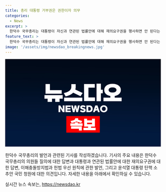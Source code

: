 ```yaml
---
title: 총리 대통령 거부권은 권한이자 의무
categories:
  - News
excerpt: >
  한덕수 국무총리는 대통령이 자신과 연관된 법률안에 대해 재의요구권을 행사하면 안 된다는 야당 주장에 대통령이 가진 권한은 동시에 의무라고 반박했다. 또한, 이해충돌방지법과 관련하여 헌법이 우선이라며 거부권 행사에 대해 어려움을 표현했다. 그러나 윤석열 대통령 탄핵 청원에 대해 상식적인 의원들이 합리적 판단을 할 것이라며 신뢰를 밝혔다.
feature_text: >
  한덕수 국무총리는 대통령이 자신과 연관된 법률안에 대해 재의요구권을 행사하면 안 된다는 야당 주장에 대통령이 가진 권한은 동시에 의무라고 반박했다. 또한, 이해충돌방지법과 관련하여 헌법이 우선이라며 거부권 행사에 대해 어려움을 표현했다. 그러나 윤석열 대통령 탄핵 청원에 대해 상식적인 의원들이 합리적 판단을 할 것이라며 신뢰를 밝혔다.
image: '/assets/img/newsdao_breakingnews.jpg'
---
```


<p><img src="/assets/img/newsdao_breakingnews.jpg" alt="implanttips 속보" /></p>

<p>한덕수 국무총리의 발언과 관련된 기사를 작성하겠습니다. 기사의 주요 내용은 한덕수 국무총리의 의원들 질의에 대한 답변과 대통령과 연관된 법률안에 대한 재의요구권에 대한 답변, 이해충돌방지법과 헌법 우선 원칙에 관한 발언, 그리고 윤석열 대통령 탄핵 소추안 국민 청원에 대한 의견입니다. 자세한 내용을 아래에서 확인하실 수 있습니다.</p>
실시간 뉴스 속보는, <a href="https://newsdao.kr" rel="dofollow">https://newsdao.kr</a>


